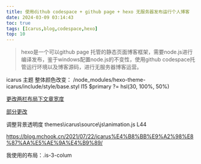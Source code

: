 ```yaml
---
title: 使用dithub codespace + github page + hexo 无服务器发布运行个人博客
date: 2024-03-09 03:14:43
toc: true
tags: [Icarus,blog,codespace,hexo]
top: 10
---
```


> hexo是一个可以github page 托管的静态页面博客框架，需要node.js进行编译发布，鉴于windows配置node.js的不变性，使用github codespace托管运行环境以及博客源码，进行无服务器博客运营。

<!-- more -->

icarus 主题 整体颜色改变：
/node_modules/hexo-theme-icarus/include/style/base.styl
l15 $primary ?= hsl(30, 100%,  50%)


[更改两栏布局下文章宽度](http://zhaommmmomo.cn/2021/09/14/Icarus%E4%B8%BB%E9%A2%98%E7%9A%84%E4%B8%80%E4%BA%9B%E5%B8%B8%E7%94%A8%E9%85%8D%E7%BD%AE/)

[部分更改](https://hujiahao6.gitee.io/2020/04/02/hexo%E7%9A%84%E4%B8%80%E4%BA%9B%E9%85%8D%E7%BD%AE%E9%97%AE%E9%A2%98/)


调整背景透明度
themes\icarus\source\js\animation.js
L44

https://blog.mchook.cn/2021/07/22/icarus%E4%B8%BB%E9%A2%98%E8%87%AA%E5%AE%9A%E4%B9%89/


我使用的布局：.is-3-colum